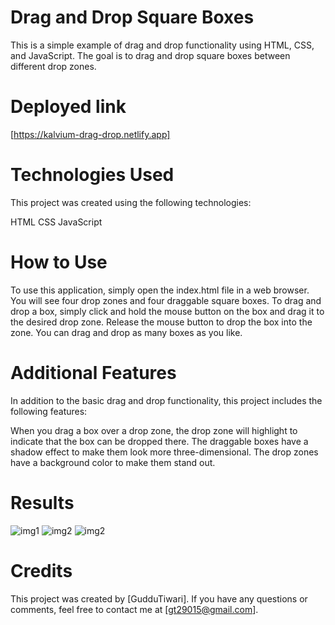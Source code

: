 # Drag and Drop Square Boxes

This is a simple example of drag and drop functionality using HTML, CSS, and JavaScript. The goal is to drag and drop square boxes between different drop zones.

# Deployed link 
[https://kalvium-drag-drop.netlify.app]

# Technologies Used
This project was created using the following technologies:

HTML
CSS
JavaScript

# How to Use

To use this application, simply open the index.html file in a web browser. You will see four drop zones and four draggable square boxes. To drag and drop a box, simply click and hold the mouse button on the box and drag it to the desired drop zone. Release the mouse button to drop the box into the zone. You can drag and drop as many boxes as you like.

# Additional Features
In addition to the basic drag and drop functionality, this project includes the following features:

When you drag a box over a drop zone, the drop zone will highlight to indicate that the box can be dropped there.
The draggable boxes have a shadow effect to make them look more three-dimensional.
The drop zones have a background color to make them stand out.

# Results

<img src="./images/img1.jpg" alt="img1">
<img src="./images/img2.jpg" alt="img2">
<img src="./images/img3.jpg" alt="img2">

# Credits

This project was created by [GudduTiwari]. If you have any questions or comments, feel free to contact me at [gt29015@gmail.com].
